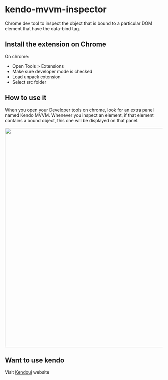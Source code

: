 <h1>kendo-mvvm-inspector</h1>

<p>Chrome dev tool to inspect the object that is bound to a particular DOM element that have the data-bind tag.</p>

<h2>
Install the extension on Chrome
</h2>
<p>
On chrome:
<ul>
<li>
Open Tools > Extensions
</li>
<li>
Make sure developer mode is checked
</li>
<li>
Load unpack extension
</li>
<li>
Select src folder
</li>
</ul>
</p>

<h2>
How to use it
</h2>
<p>
When you open your Developer tools on chrome, look for an extra panel named Kendo MVVM. 
Whenever you inspect an element, if that element contains a bound object, this one will be displayed on that panel.
</p>
<p>
<img src='https://googledrive.com/host/0BztCIricp-urQndvR0k3Sk9ia1E/kendo-mvvm-inspector-demo.PNG' width='700px' />
</p>


<h2>
Want to use kendo
</h2>
<p>
Visit <a href='http://www.telerik.com/kendo-ui'>Kendoui</a> website
</p>
